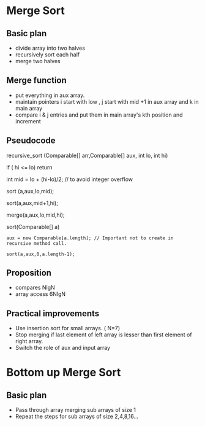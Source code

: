 Merge Sort
=

Basic plan
-

* divide array into two halves
* recursively sort each half
* merge two halves


Merge function
-

  * put everything in aux array.
  * maintain pointers i start with low , j start with mid +1 in aux array and k in main array
  * compare i & j entries and put them in main array's kth position and increment

Pseudocode
-
 recursive_sort (Comparable[] arr,Comparable[] aux, int lo, int hi)
   
   if ( hi <= lo) return
   
   int mid = lo + (hi-lo)/2; // to avoid integer overflow
   
   sort (a,aux,lo,mid);
   
   sort(a,aux,mid+1,hi);
   
   merge(a,aux,lo,mid,hi);
 
 sort(Comparable[] a)
   
    aux = new Comparable[a.length]; // Important not to create in recursive method call.
    
    sort(a,aux,0,a.length-1);

Proposition
-

* compares NlgN
* array access 6NlgN


Practical improvements
-

* Use insertion sort for small arrays. ( N=7)
* Stop merging if last element of left array is lesser than first element of right array.
* Switch the role of aux and input array

Bottom up Merge Sort
=

Basic plan
-

* Pass through array merging sub arrays of size 1
* Repeat the steps for sub arrays of size 2,4,8,16...
